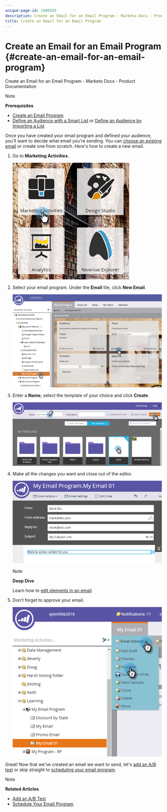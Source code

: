 ```yaml
---
unique-page-id: 1900593
description: Create an Email for an Email Program - Marketo Docs - Product Documentation
title: Create an Email for an Email Program
---
```


# Create an Email for an Email Program {#create-an-email-for-an-email-program}

Create an Email for an Email Program - Marketo Docs - Product Documentation

>[!NOTE]
>
>**Prerequisites**
>
>* [Create an Email Program](../../../../../welcome-to-marketo-docs/product-docs/email-marketing/email-programs/creating-an-email-program/create-an-email-program.md)
>* [Define an Audience with a Smart List](../../../../../welcome-to-marketo-docs/product-docs/email-marketing/email-programs/managing-people-in-email-programs/define-an-audience-with-a-smart-list.md) or [Define an Audience by Importing a List](../../../../../welcome-to-marketo-docs/product-docs/email-marketing/email-programs/managing-people-in-email-programs/define-an-audience-by-importing-a-list.md)
>

Once you have created your email program and defined your audience, you'll want to decide what email you're sending. You can [choose an existing email](choose-an-existing-email.md) or create one from scratch. Here's how to create a new email.

1. Go to **Marketing Activities**.

   ![](assets/one.png)

1. Select your email program. Under the **Email** tile, click **New Email**.

   ![](assets/newemaildashboard.png)

1. Enter a **Name**, select the template of your choice and click **Create**.

   ![](assets/three.png)

1. Make all the changes you want and close out of the editor.

   ![](assets/four.png)

   >[!NOTE]
   >
   >**Deep Dive**
   >
   >
   >Learn how to [edit elements in an email](../../../../../welcome-to-marketo-docs/product-docs/email-marketing/general/email-editor-2.0/edit-elements-in-an-email.md).

1. Don't forget to approve your email.

   ![](assets/five.png)

Great! Now that we've created an email we want to send, let's [add an A/B test](email-test---a/b-test/add-an-a-b-test.md) or skip straight to [scheduling your email program](schedule-your-email-program.md).

>[!NOTE]
>
>**Related Articles**
>
>* [Add an A/B Test](email-test---a/b-test/add-an-a-b-test.md)
>* [Schedule Your Email Program](schedule-your-email-program.md)
>


